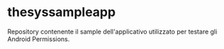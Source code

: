 # thesyssampleapp
Repository contenente il sample dell'applicativo utilizzato per testare gli Android Permissions.
